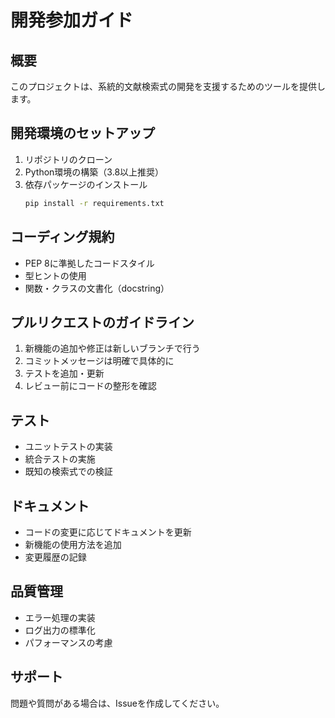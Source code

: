 # 開発参加ガイド

## 概要
このプロジェクトは、系統的文献検索式の開発を支援するためのツールを提供します。

## 開発環境のセットアップ
1. リポジトリのクローン
2. Python環境の構築（3.8以上推奨）
3. 依存パッケージのインストール
   ```bash
   pip install -r requirements.txt
   ```

## コーディング規約
- PEP 8に準拠したコードスタイル
- 型ヒントの使用
- 関数・クラスの文書化（docstring）

## プルリクエストのガイドライン
1. 新機能の追加や修正は新しいブランチで行う
2. コミットメッセージは明確で具体的に
3. テストを追加・更新
4. レビュー前にコードの整形を確認

## テスト
- ユニットテストの実装
- 統合テストの実施
- 既知の検索式での検証

## ドキュメント
- コードの変更に応じてドキュメントを更新
- 新機能の使用方法を追加
- 変更履歴の記録

## 品質管理
- エラー処理の実装
- ログ出力の標準化
- パフォーマンスの考慮

## サポート
問題や質問がある場合は、Issueを作成してください。
